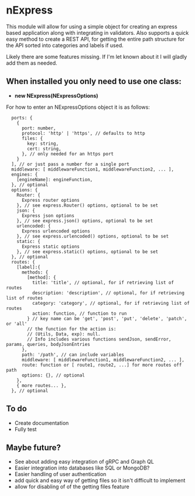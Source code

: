 # nExpress

This module will allow for using a simple object for creating an express based application along with integrating in validators. Also supports a quick easy method to create a REST API, for getting the entire path structure for the API sorted into categories and labels if used.

Likely there are some features missing. If I'm let known about it I will gladly add them as needed.

## When installed you only need to use one class:

* **new NExpress(NExpressOptions)**

For how to enter an NExpressOptions object it is as follows:

````
  ports: {
    {
      port: number,
      protocol: 'http' | 'https', // defaults to http
      files: {
        key: string,
        cert: string,
      }, // only needed for an https port
    }
  ], // or just pass a number for a single port
  middleware: [ middlewareFunction1, middlewareFunction2, ... ],
  engines: {
    [engineName]: engineFunction,
  }, // optional
  options: {
    Router: {
      Express router options
    }, // see express.Router() options, optional to be set
    json: {
      Express json options
    }, // see express.json() options, optional to be set
    urlencoded: {
      Express urlencoded options
    }, // see express.urlencoded() options, optional to be set
    static: {
      Express static options
    }, // see express.static() options, optional to be set
  }, // optional
  routes: {
    [label]:{
      methods: {
        [method]: {
          title: 'title', // optional, for if retrieving list of routes
          description: 'description', // optional, for if retrieving list of routes
          category: 'category', // optional, for if retrieving list of routes
          action: function, // function to run
        } // key name can be 'get', 'post', 'put', 'delete', 'patch', or 'all'
        // the function for the action is:
        // (Utils, Data, exp): null.
        // Info includes various functions sendJson, sendError, params, queries, bodyJsonEntries
      },
      path: '/path', // can include variables
      middleware: [ middlewareFunction1, middlewareFunction2, ... ],
      route: function or [ route1, route2, ...] for more routes off path
      options: {}, // optional
    },
    { more routes... },
  }, // optional
````

## To do

- Create documentation
- Fully test

## Maybe future?

- See about adding easy integration of gRPC and Graph QL
- Easier integration into databases like SQL or MongoDB?
- Easier handling of user authentication
- add quick and easy way of getting files so it isn't difficult to implement
- allow for disabling of of the getting files feature
